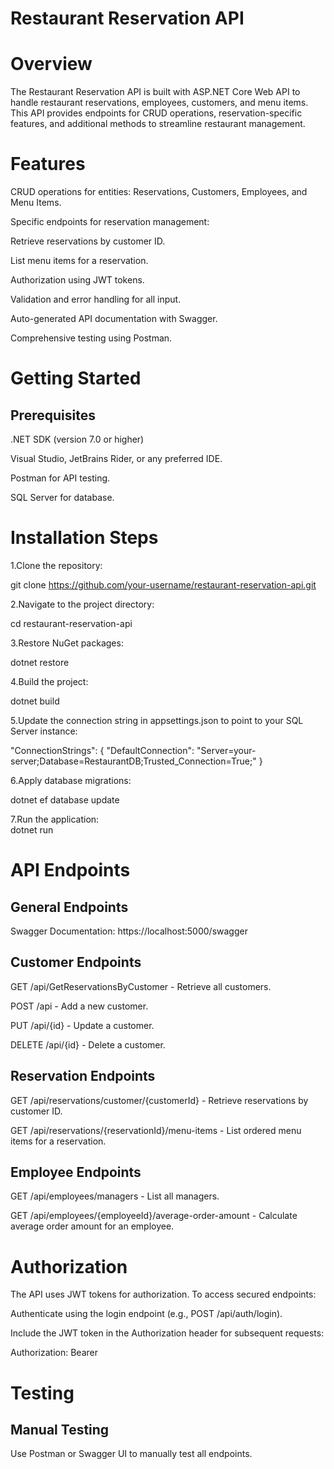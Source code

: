 # Restaurant Reservation API
# Overview
<p>
  The Restaurant Reservation API is built with ASP.NET Core Web API to handle restaurant reservations, employees, customers, and menu items. This API provides endpoints for CRUD operations, reservation-specific features, and additional methods to streamline restaurant management.
</p>

# Features
CRUD operations for entities: Reservations, Customers, Employees, and Menu Items.<br>

Specific endpoints for reservation management:<br>

Retrieve reservations by customer ID.<br>

List menu items for a reservation.<br>

Authorization using JWT tokens.<br>

Validation and error handling for all input.<br>

Auto-generated API documentation with Swagger.<br>

Comprehensive testing using Postman.

# Getting Started

## Prerequisites
<p>
.NET SDK (version 7.0 or higher) <br>

Visual Studio, JetBrains Rider, or any preferred IDE.<br>

Postman for API testing.<br>

SQL Server for database.<br>
  
</p>

# Installation Steps
1.Clone the repository:<br>

git clone https://github.com/your-username/restaurant-reservation-api.git<br>

2.Navigate to the project directory:<br>

cd restaurant-reservation-api<br>

3.Restore NuGet packages:<br>

dotnet restore<br>

4.Build the project:<br>

dotnet build<br>

5.Update the connection string in appsettings.json to point to your SQL Server instance:<br>

"ConnectionStrings": {
    "DefaultConnection": "Server=your-server;Database=RestaurantDB;Trusted_Connection=True;"
}<br>

6.Apply database migrations:<br>

dotnet ef database update<br>

7.Run the application:<br>
dotnet run <br>

# API Endpoints

## General Endpoints
Swagger Documentation: https://localhost:5000/swagger<br>

## Customer Endpoints
GET /api/GetReservationsByCustomer - Retrieve all customers.<br>

POST /api - Add a new customer.<br>

PUT /api/{id} - Update a customer.<br>

DELETE /api/{id} - Delete a customer.<br>

## Reservation Endpoints

GET /api/reservations/customer/{customerId} - Retrieve reservations by customer ID.<br>

GET /api/reservations/{reservationId}/menu-items - List ordered menu items for a reservation.<br>

## Employee Endpoints
GET /api/employees/managers - List all managers.<br>

GET /api/employees/{employeeId}/average-order-amount - Calculate average order amount for an employee.<br>

# Authorization
The API uses JWT tokens for authorization. To access secured endpoints:<br>

Authenticate using the login endpoint (e.g., POST /api/auth/login).<br>

Include the JWT token in the Authorization header for subsequent requests:<br>

Authorization: Bearer <your-token><br>

# Testing
## Manual Testing
Use Postman or Swagger UI to manually test all endpoints.
